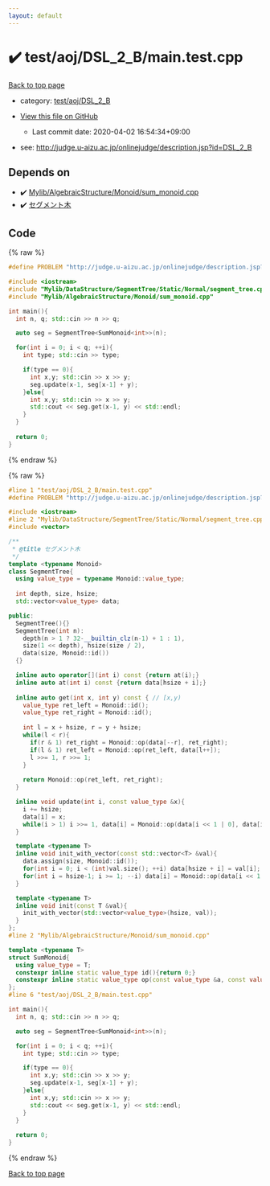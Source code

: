 ```yaml
---
layout: default
---
```


<!-- mathjax config similar to math.stackexchange -->
<script type="text/javascript" async
  src="https://cdnjs.cloudflare.com/ajax/libs/mathjax/2.7.5/MathJax.js?config=TeX-MML-AM_CHTML">
</script>
<script type="text/x-mathjax-config">
  MathJax.Hub.Config({
    TeX: { equationNumbers: { autoNumber: "AMS" }},
    tex2jax: {
      inlineMath: [ ['$','$'] ],
      processEscapes: true
    },
    "HTML-CSS": { matchFontHeight: false },
    displayAlign: "left",
    displayIndent: "2em"
  });
</script>

<script type="text/javascript" src="https://cdnjs.cloudflare.com/ajax/libs/jquery/3.4.1/jquery.min.js"></script>
<script src="https://cdn.jsdelivr.net/npm/jquery-balloon-js@1.1.2/jquery.balloon.min.js" integrity="sha256-ZEYs9VrgAeNuPvs15E39OsyOJaIkXEEt10fzxJ20+2I=" crossorigin="anonymous"></script>
<script type="text/javascript" src="../../../../assets/js/copy-button.js"></script>
<link rel="stylesheet" href="../../../../assets/css/copy-button.css" />


# :heavy_check_mark: test/aoj/DSL_2_B/main.test.cpp

<a href="../../../../index.html">Back to top page</a>

* category: <a href="../../../../index.html#082039b3153b4a2410d6e14e04aca1cc">test/aoj/DSL_2_B</a>
* <a href="{{ site.github.repository_url }}/blob/master/test/aoj/DSL_2_B/main.test.cpp">View this file on GitHub</a>
    - Last commit date: 2020-04-02 16:54:34+09:00


* see: <a href="http://judge.u-aizu.ac.jp/onlinejudge/description.jsp?id=DSL_2_B">http://judge.u-aizu.ac.jp/onlinejudge/description.jsp?id=DSL_2_B</a>


## Depends on

* :heavy_check_mark: <a href="../../../../library/Mylib/AlgebraicStructure/Monoid/sum_monoid.cpp.html">Mylib/AlgebraicStructure/Monoid/sum_monoid.cpp</a>
* :heavy_check_mark: <a href="../../../../library/Mylib/DataStructure/SegmentTree/Static/Normal/segment_tree.cpp.html">セグメント木</a>


## Code

<a id="unbundled"></a>
{% raw %}
```cpp
#define PROBLEM "http://judge.u-aizu.ac.jp/onlinejudge/description.jsp?id=DSL_2_B"

#include <iostream>
#include "Mylib/DataStructure/SegmentTree/Static/Normal/segment_tree.cpp"
#include "Mylib/AlgebraicStructure/Monoid/sum_monoid.cpp"

int main(){
  int n, q; std::cin >> n >> q;

  auto seg = SegmentTree<SumMonoid<int>>(n);

  for(int i = 0; i < q; ++i){
    int type; std::cin >> type;

    if(type == 0){
      int x,y; std::cin >> x >> y;
      seg.update(x-1, seg[x-1] + y);
    }else{
      int x,y; std::cin >> x >> y;
      std::cout << seg.get(x-1, y) << std::endl;
    }
  }
  
  return 0;
}

```
{% endraw %}

<a id="bundled"></a>
{% raw %}
```cpp
#line 1 "test/aoj/DSL_2_B/main.test.cpp"
#define PROBLEM "http://judge.u-aizu.ac.jp/onlinejudge/description.jsp?id=DSL_2_B"

#include <iostream>
#line 2 "Mylib/DataStructure/SegmentTree/Static/Normal/segment_tree.cpp"
#include <vector>

/**
 * @title セグメント木
 */
template <typename Monoid>
class SegmentTree{
  using value_type = typename Monoid::value_type;
  
  int depth, size, hsize;
  std::vector<value_type> data;

public:
  SegmentTree(){}
  SegmentTree(int n):
    depth(n > 1 ? 32-__builtin_clz(n-1) + 1 : 1),
    size(1 << depth), hsize(size / 2),
    data(size, Monoid::id())
  {}

  inline auto operator[](int i) const {return at(i);}
  inline auto at(int i) const {return data[hsize + i];}
  
  inline auto get(int x, int y) const { // [x,y)
    value_type ret_left = Monoid::id();
    value_type ret_right = Monoid::id();
    
    int l = x + hsize, r = y + hsize;
    while(l < r){
      if(r & 1) ret_right = Monoid::op(data[--r], ret_right);
      if(l & 1) ret_left = Monoid::op(ret_left, data[l++]);
      l >>= 1, r >>= 1;
    }
    
    return Monoid::op(ret_left, ret_right);
  }

  inline void update(int i, const value_type &x){
    i += hsize;
    data[i] = x;
    while(i > 1) i >>= 1, data[i] = Monoid::op(data[i << 1 | 0], data[i << 1 | 1]);
  }

  template <typename T>
  inline void init_with_vector(const std::vector<T> &val){
    data.assign(size, Monoid::id());
    for(int i = 0; i < (int)val.size(); ++i) data[hsize + i] = val[i];
    for(int i = hsize-1; i >= 1; --i) data[i] = Monoid::op(data[i << 1 | 0], data[i << 1 | 1]);
  }

  template <typename T>
  inline void init(const T &val){
    init_with_vector(std::vector<value_type>(hsize, val));
  }  
};
#line 2 "Mylib/AlgebraicStructure/Monoid/sum_monoid.cpp"

template <typename T>
struct SumMonoid{
  using value_type = T;
  constexpr inline static value_type id(){return 0;}
  constexpr inline static value_type op(const value_type &a, const value_type &b){return a + b;}
};
#line 6 "test/aoj/DSL_2_B/main.test.cpp"

int main(){
  int n, q; std::cin >> n >> q;

  auto seg = SegmentTree<SumMonoid<int>>(n);

  for(int i = 0; i < q; ++i){
    int type; std::cin >> type;

    if(type == 0){
      int x,y; std::cin >> x >> y;
      seg.update(x-1, seg[x-1] + y);
    }else{
      int x,y; std::cin >> x >> y;
      std::cout << seg.get(x-1, y) << std::endl;
    }
  }
  
  return 0;
}

```
{% endraw %}

<a href="../../../../index.html">Back to top page</a>

